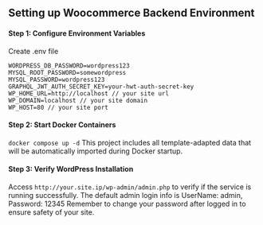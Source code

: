 

## Setting up Woocommerce Backend Environment
#### Step 1: Configure Environment Variables
Create .env file
```
WORDPRESS_DB_PASSWORD=wordpress123
MYSQL_ROOT_PASSWORD=somewordpress
MYSQL_PASSWORD=wordpress123
GRAPHQL_JWT_AUTH_SECRET_KEY=your-hwt-auth-secret-key
WP_HOME_URL=http://localhost // your site url
WP_DOMAIN=localhost // your site domain
WP_HOST=80 // your site port
```

#### Step 2: Start Docker Containers
`docker compose up -d`
This project includes all template-adapted data that will be automatically imported during Docker startup.

#### Step 3: Verify WordPress Installation
Access `http://your.site.ip/wp-admin/admin.php` to verify if the service is running successfully.
The default admin login info is
UserName: admin, Password: 12345
Remember to change your password after logged in to ensure safety of your site.
